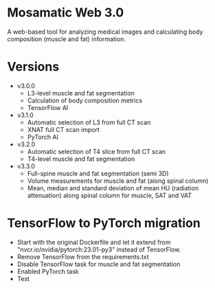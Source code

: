 # Mosamatic Web 3.0
A web-based tool for analyzing medical images and calculating body composition (muscle and fat) information.

# Versions
- v3.0.0
    - L3-level muscle and fat segmentation
    - Calculation of body composition metrics
    - TensorFlow AI
- v3.1.0
    - Automatic selection of L3 from full CT scan
    - XNAT full CT scan import
    - PyTorch AI
- v3.2.0
    - Automatic selection of T4 slice from full CT scan
    - T4-level muscle and fat segmentation
- v3.3.0
    - Full-spine muscle and fat segmentation (semi 3D)
    - Volume measurements for muscle and fat (along spinal column)
    - Mean, median and standard deviation of mean HU (radiation attenuation) along spinal column for muscle, SAT and VAT

# TensorFlow to PyTorch migration
- Start with the original Dockerfile and let it extend from "nvcr.io/nvidia/pytorch:23.01-py3" instead of TensorFlow.
- Remove TensorFlow from the requirements.txt
- Disable TensorFlow task for muscle and fat segmentation
- Enabled PyTorch task
- Test